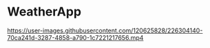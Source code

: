 # WeatherApp

https://user-images.githubusercontent.com/120625828/226304140-70ca241d-3287-4858-a790-1c7221217656.mp4
